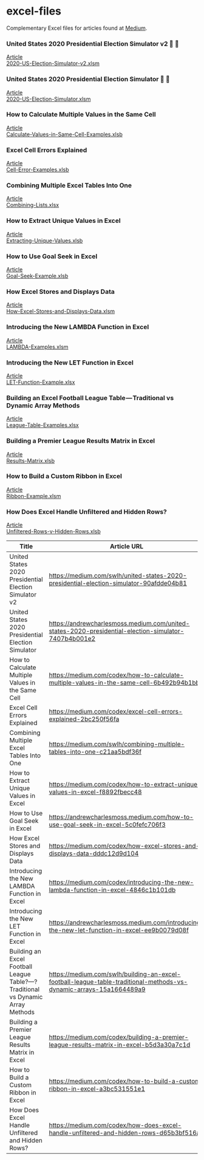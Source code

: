 # excel-files
Complementary Excel files for articles found at [Medium](https://andrewcharlesmoss.medium.com/).

### United States 2020 Presidential Election Simulator v2 🔵 🔴  

[Article](https://medium.com/swlh/united-states-2020-presidential-election-simulator-90afdde04b81)  
[2020-US-Election-Simulator-v2.xlsm](https://github.com/andrewcharlesmoss/excel-files/raw/master/2020-US-Election-Simulator-v2.xlsm)  

### United States 2020 Presidential Election Simulator 🔵 🔴  

[Article](https://andrewcharlesmoss.medium.com/united-states-2020-presidential-election-simulator-7407b4b001e2)  
[2020-US-Election-Simulator.xlsm](https://github.com/andrewcharlesmoss/excel-files/raw/master/2020-US-Election-Simulator.xlsm)  

### How to Calculate Multiple Values in the Same Cell  

[Article](https://medium.com/codex/how-to-calculate-multiple-values-in-the-same-cell-6b492b94b1bb)  
[Calculate-Values-in-Same-Cell-Examples.xlsb](https://github.com/andrewcharlesmoss/excel-files/raw/master/Calculate-Values-in-Same-Cell-Examples.xlsb)  

### Excel Cell Errors Explained  

[Article](https://medium.com/codex/excel-cell-errors-explained-2bc250f56fa)  
[Cell-Error-Examples.xlsb](https://github.com/andrewcharlesmoss/excel-files/raw/master/Cell-Error-Examples.xlsb)  

### Combining Multiple Excel Tables Into One  

[Article](https://medium.com/swlh/combining-multiple-tables-into-one-c21aa5bdf36f)  
[Combining-Lists.xlsx](https://github.com/andrewcharlesmoss/excel-files/raw/master/Combining-Lists.xlsx)  

### How to Extract Unique Values in Excel  

[Article](https://medium.com/codex/how-to-extract-unique-values-in-excel-f8892fbecc48)  
[Extracting-Unique-Values.xlsb](https://github.com/andrewcharlesmoss/excel-files/raw/master/Extracting-Unique-Values.xlsb)  

### How to Use Goal Seek in Excel

[Article](https://andrewcharlesmoss.medium.com/how-to-use-goal-seek-in-excel-5c0fefc706f3)  
[Goal-Seek-Example.xlsb](https://github.com/andrewcharlesmoss/excel-files/raw/master/Goal-Seek-Example.xlsb)  

### How Excel Stores and Displays Data  

[Article](https://medium.com/codex/how-excel-stores-and-displays-data-dddc12d9d104)  
[How-Excel-Stores-and-Displays-Data.xlsm](https://github.com/andrewcharlesmoss/excel-files/raw/master/How-Excel-Stores-and-Displays-Data.xlsm)  

### Introducing the New LAMBDA Function in Excel  

[Article](https://medium.com/codex/introducing-the-new-lambda-function-in-excel-4846c1b101db)  
[LAMBDA-Examples.xlsm](https://github.com/andrewcharlesmoss/excel-files/raw/master/LAMBDA-Examples.xlsm)  

### Introducing the New LET Function in Excel  

[Article](https://andrewcharlesmoss.medium.com/introducing-the-new-let-function-in-excel-ee9b0079d08f)  
[LET-Function-Example.xlsx](https://github.com/andrewcharlesmoss/excel-files/raw/master/LET-Function-Example.xlsx)  

### Building an Excel Football League Table — Traditional vs Dynamic Array Methods  

[Article](https://medium.com/swlh/building-an-excel-football-league-table-traditional-methods-vs-dynamic-arrays-15a1664489a9)  
[League-Table-Examples.xlsx](https://github.com/andrewcharlesmoss/excel-files/blob/master/League-Table-Examples.xlsx)  

### Building a Premier League Results Matrix in Excel  

[Article](https://medium.com/codex/building-a-premier-league-results-matrix-in-excel-b5d3a30a7c1d)  
[Results-Matrix.xlsb](https://github.com/andrewcharlesmoss/excel-files/raw/master/Results-Matrix.xlsb)  

### How to Build a Custom Ribbon in Excel  

[Article](https://medium.com/codex/how-to-build-a-custom-ribbon-in-excel-a3bc531551e1)  
[Ribbon-Example.xlsm](https://github.com/andrewcharlesmoss/excel-files/raw/master/Ribbon-Example.xlsm)  

### How Does Excel Handle Unfiltered and Hidden Rows?  

[Article](https://medium.com/codex/how-does-excel-handle-unfiltered-and-hidden-rows-d65b3bf516a9)  
[Unfiltered-Rows-v-Hidden-Rows.xlsb](https://github.com/andrewcharlesmoss/excel-files/blob/master/Unfiltered-Rows-v-Hidden-Rows.xlsb)  

| Title                                                                          | Article URL                                                                                                        | Workbook                                    |         |          |
|--------------------------------------------------------------------------------|--------------------------------------------------------------------------------------------------------------------|---------------------------------------------|---------|----------|
| United States 2020 Presidential Election Simulator v2                          | https://medium.com/swlh/united-states-2020-presidential-election-simulator-90afdde04b81                            | 2020-US-Election-Simulator-v2.xlsm          | Article | Workbook |
| United States 2020 Presidential Election Simulator                             | https://andrewcharlesmoss.medium.com/united-states-2020-presidential-election-simulator-7407b4b001e2               | 2020-US-Election-Simulator.xlsm             | Article | Workbook |
| How to Calculate Multiple Values in the Same Cell                              | https://medium.com/codex/how-to-calculate-multiple-values-in-the-same-cell-6b492b94b1bb                            | Calculate-Values-in-Same-Cell-Examples.xlsb | Article | Workbook |
| Excel Cell Errors Explained                                                    | https://medium.com/codex/excel-cell-errors-explained-2bc250f56fa                                                   | Cell-Error-Examples.xlsb                    | Article | Workbook |
| Combining Multiple Excel Tables Into One                                       | https://medium.com/swlh/combining-multiple-tables-into-one-c21aa5bdf36f                                            | Combining-Lists.xlsx                        | Article | Workbook |
| How to Extract Unique Values in Excel                                          | https://medium.com/codex/how-to-extract-unique-values-in-excel-f8892fbecc48                                        | Extracting-Unique-Values.xlsb               | Article | Workbook |
| How to Use Goal Seek in Excel                                                  | https://andrewcharlesmoss.medium.com/how-to-use-goal-seek-in-excel-5c0fefc706f3                                    | Goal-Seek-Example.xlsb                      | Article | Workbook |
| How Excel Stores and Displays Data                                             | https://medium.com/codex/how-excel-stores-and-displays-data-dddc12d9d104                                           | How-Excel-Stores-and-Displays-Data.xlsm     | Article | Workbook |
| Introducing the New LAMBDA Function in Excel                                   | https://medium.com/codex/introducing-the-new-lambda-function-in-excel-4846c1b101db                                 | LAMBDA-Examples.xlsm                        | Article | Workbook |
| Introducing the New LET Function in Excel                                      | https://andrewcharlesmoss.medium.com/introducing-the-new-let-function-in-excel-ee9b0079d08f                        | LET-Function-Example.xlsx                   | Article | Workbook |
| Building an Excel Football League Table?—?Traditional vs Dynamic Array Methods | https://medium.com/swlh/building-an-excel-football-league-table-traditional-methods-vs-dynamic-arrays-15a1664489a9 | League-Table-Examples.xlsx                  | Article | Workbook |
| Building a Premier League Results Matrix in Excel                              | https://medium.com/codex/building-a-premier-league-results-matrix-in-excel-b5d3a30a7c1d                            | Results-Matrix.xlsb                         | Article | Workbook |
| How to Build a Custom Ribbon in Excel                                          | https://medium.com/codex/how-to-build-a-custom-ribbon-in-excel-a3bc531551e1                                        | Ribbon-Example.xlsm                         | Article | Workbook |
| How Does Excel Handle Unfiltered and Hidden Rows?                              | https://medium.com/codex/how-does-excel-handle-unfiltered-and-hidden-rows-d65b3bf516a9                             | Unfiltered-Rows-v-Hidden-Rows.xlsb          | Article | Workbook |

